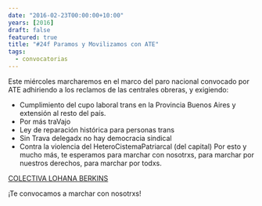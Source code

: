 ```yaml
---
date: "2016-02-23T00:00:00+10:00"
years: [2016]
draft: false
featured: true
title: "#24f Paramos y Movilizamos con ATE"
tags:
  - convocatorias
---
```


Este miércoles marcharemos en el marco del paro nacional convocado por ATE adhiriendo a los reclamos de las centrales obreras, y exigiendo:

* Cumplimiento del cupo laboral trans en la Provincia Buenos Aires y extensión al resto del país.
* Por más traVajo
* Ley de reparación histórica para personas trans
* Sin Trava delegadx no hay democracia sindical
* Contra la violencia del HeteroCistemaPatriarcal (del capital)
Por esto y mucho más, te esperamos para marchar con nosotrxs, para marchar por nuestros derechos, para marchar por todxs.

[COLECTIVA LOHANA BERKINS]("https://www.facebook.com/LaBerkins/")

¡Te convocamos a marchar con nosotrxs!